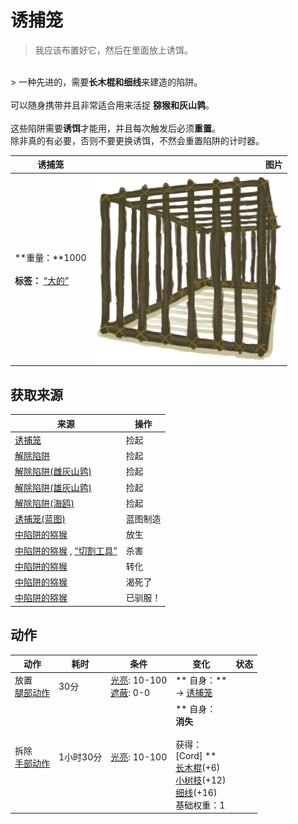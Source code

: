 # 诱捕笼  
> 我应该布置好它，然后在里面放上诱饵。  
<br>  
> 一种先进的，需要<b>长木棍和细线</b>来建造的陷阱。<br><br>可以随身携带并且非常适合用来活捉 <b>猕猴和灰山鹑</b>。<br><br>这些陷阱需要<b>诱饵</b>才能用，并且每次触发后必须<b>重置</b>。<br>除非真的有必要，否则不要更换诱饵，不然会重置陷阱的计时器。  
  
  诱捕笼  |   图片   
 ----  |  ----:   
 **重量：**1000<br><br>**标签：**	[“大的”](tag_Large.md)  |  <img decoding="async" src="Sprite/CageShut.png" href="a.md" style="max-width:300px;max-height:300px;">   
  
## 获取来源  
来源  |  操作  
----  |  ----  
[诱捕笼](CageTrapPlaced.md)  |  捡起  
[解除陷阱](CageTrapPlacedTriggered.md)  |  捡起  
[解除陷阱(雌灰山鹑)](CageTrapPlacedTriggeredPartridgeFemale.md)  |  捡起  
[解除陷阱(雄灰山鹑)](CageTrapPlacedTriggeredPartridgeMale.md)  |  捡起  
[解除陷阱(海鸥)](CageTrapPlacedTriggeredSeagull.md)  |  捡起  
[诱捕笼(蓝图)](Bp_CageTrap.md)  |  蓝图制造  
[中陷阱的猕猴](CageTrapMacaque.md)  |  放生  
[中陷阱的猕猴](CageTrapMacaque.md) , [“切割工具”](tag_Cutter.md)  |  杀害  
[中陷阱的猕猴](CageTrapMacaque.md)  |  转化  
[中陷阱的猕猴](CageTrapMacaque.md)  |  渴死了  
[中陷阱的猕猴](CageTrapMacaque.md)  |  已驯服！  
## 动作  
动作  |  耗时  |  条件  |  变化  |  状态  
----  |  ----  |  ----  |  ----  |  ----  
放置<br>[腿部动作](LegAction.md)  |  30分  |  [光亮](Light.md): 10-100<br>[遮蔽](Sheltered.md): 0-0  |  ** 自身：**<br>→ [诱捕笼](CageTrapPlaced.md)  |    
拆除<br>[手部动作](HandAction.md)  |  1小时30分  |  [光亮](Light.md): 10-100  |  ** 自身：**<br>消失<br><br>** 获得： **<br>** [Cord] **<br>  [长木棍](StickLong.md)(+6)<br>  [小树枝](Sticks.md)(+12)<br>  [细线](CordFiber.md)(+16)<br>基础权重：1  |    


<script>document.title="诱捕笼 - 卡牌生存百科 Card Survival Wiki";</script>